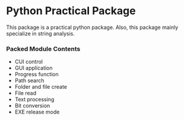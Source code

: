 # Python Practical Package

This package is a practical python package.
Also, this package mainly specialize in string analysis.

### Packed Module Contents

* CUI control
* GUI application
* Progress function
* Path search
* Folder and file create
* File read
* Text processing
* Bit conversion
* EXE release mode
